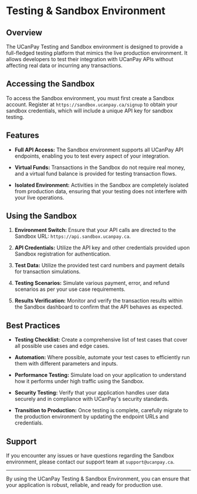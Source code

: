 # Testing &amp; Sandbox Environment

## Overview

The UCanPay Testing and Sandbox environment is designed to provide a full-fledged testing platform that mimics the live
production environment. It allows developers to test their integration with UCanPay APIs without affecting real data or
incurring any transactions.

## Accessing the Sandbox

To access the Sandbox environment, you must first create a Sandbox account. Register
at `https://sandbox.ucanpay.ca/signup` to obtain your sandbox credentials, which will include a unique API key for
sandbox testing.

## Features

- **Full API Access:** The Sandbox environment supports all UCanPay API endpoints, enabling you to test every aspect of
  your integration.

- **Virtual Funds:** Transactions in the Sandbox do not require real money, and a virtual fund balance is provided for
  testing transaction flows.

- **Isolated Environment:** Activities in the Sandbox are completely isolated from production data, ensuring that your
  testing does not interfere with your live operations.

## Using the Sandbox

1. **Environment Switch:** Ensure that your API calls are directed to the Sandbox URL: `https://api.sandbox.ucanpay.ca`.

2. **API Credentials:** Utilize the API key and other credentials provided upon Sandbox registration for authentication.

3. **Test Data:** Utilize the provided test card numbers and payment details for transaction simulations.

4. **Testing Scenarios:** Simulate various payment, error, and refund scenarios as per your use case requirements.

5. **Results Verification:** Monitor and verify the transaction results within the Sandbox dashboard to confirm that the
   API behaves as expected.

## Best Practices

- **Testing Checklist:** Create a comprehensive list of test cases that cover all possible use cases and edge cases.

- **Automation:** Where possible, automate your test cases to efficiently run them with different parameters and inputs.

- **Performance Testing:** Simulate load on your application to understand how it performs under high traffic using the
  Sandbox.

- **Security Testing:** Verify that your application handles user data securely and in compliance with UCanPay's
  security standards.

- **Transition to Production:** Once testing is complete, carefully migrate to the production environment by updating
  the endpoint URLs and credentials.

## Support

If you encounter any issues or have questions regarding the Sandbox environment, please contact our support team
at `support@ucanpay.ca`.

---

By using the UCanPay Testing & Sandbox Environment, you can ensure that your application is robust, reliable, and ready
for production use.
